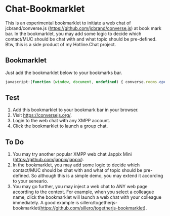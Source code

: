 # Chat-Bookmarklet
This is an experimental bookmarklet to initiate a web chat of jcbrand/converse.js (https://github.com/jcbrand/converse.js) at book mark bar. In the bookmarklet, you may add some logic to decide which contact/MUC should be chat with and what topic should be pre-defined. Btw, this is a side product of my Hotline.Chat project.

## Bookmarklet
Just add the bookmarklet below to your bookmarks bar.

```javascript
javascript:(function (window, document, undefined) { converse.rooms.open("sales@role.bizchat.us");})(window, document);
```

## Test

1. Add this bookmarklet to your bookmark bar in your browser.
2. Visit https://conversejs.org/.
3. Login to the web chat with any XMPP account.
4. Click the bookmarklet to launch a group chat.

## To Do

1. You may try another popular XMPP web chat Jappix Mini (https://github.com/jappix/jappix).
2. In the bookmarklet, you may add some logic to decide which contact/MUC should be chat with and what of topic should be pre-defined. So although this is a simple demo, you may extend it according to your seneario.
3. You may go further, you may inject a web chat to ANY web page according to the context. For example, when you select a colleague name, click the bookmarklet will launch a web chat with your colleague immediately. A good example is sillero/togetherjs-bookmarklet(https://github.com/sillero/togetherjs-bookmarklet).

